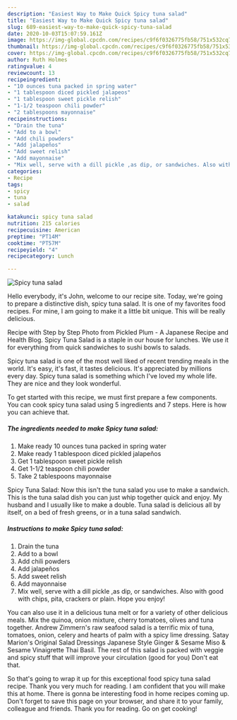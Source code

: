 ```yaml
---
description: "Easiest Way to Make Quick Spicy tuna salad"
title: "Easiest Way to Make Quick Spicy tuna salad"
slug: 689-easiest-way-to-make-quick-spicy-tuna-salad
date: 2020-10-03T15:07:59.161Z
image: https://img-global.cpcdn.com/recipes/c9f6f0326775fb58/751x532cq70/spicy-tuna-salad-recipe-main-photo.jpg
thumbnail: https://img-global.cpcdn.com/recipes/c9f6f0326775fb58/751x532cq70/spicy-tuna-salad-recipe-main-photo.jpg
cover: https://img-global.cpcdn.com/recipes/c9f6f0326775fb58/751x532cq70/spicy-tuna-salad-recipe-main-photo.jpg
author: Ruth Holmes
ratingvalue: 4
reviewcount: 13
recipeingredient:
- "10 ounces tuna packed in spring water"
- "1 tablespoon diced pickled jalapeos"
- "1 tablespoon sweet pickle relish"
- "1-1/2 teaspoon chili powder"
- "2 tablespoons mayonnaise"
recipeinstructions:
- "Drain the tuna"
- "Add to a bowl"
- "Add chili powders"
- "Add jalapeños"
- "Add sweet relish"
- "Add mayonnaise"
- "Mix well, serve with a dill pickle ,as dip, or sandwiches. Also with good with chips, pita, crackers or plain. Hope you enjoy!"
categories:
- Recipe
tags:
- spicy
- tuna
- salad

katakunci: spicy tuna salad 
nutrition: 215 calories
recipecuisine: American
preptime: "PT14M"
cooktime: "PT57M"
recipeyield: "4"
recipecategory: Lunch

---
```



![Spicy tuna salad](https://img-global.cpcdn.com/recipes/c9f6f0326775fb58/751x532cq70/spicy-tuna-salad-recipe-main-photo.jpg)

Hello everybody, it's John, welcome to our recipe site. Today, we're going to prepare a distinctive dish, spicy tuna salad. It is one of my favorites food recipes. For mine, I am going to make it a little bit unique. This will be really delicious.

Recipe with Step by Step Photo from Pickled Plum - A Japanese Recipe and Health Blog. Spicy Tuna Salad is a staple in our house for lunches. We use it for everything from quick sandwiches to sushi bowls to salads.

Spicy tuna salad is one of the most well liked of recent trending meals in the world. It's easy, it's fast, it tastes delicious. It's appreciated by millions every day. Spicy tuna salad is something which I've loved my whole life. They are nice and they look wonderful.


To get started with this recipe, we must first prepare a few components. You can cook spicy tuna salad using 5 ingredients and 7 steps. Here is how you can achieve that.

<!--inarticleads1-->

##### The ingredients needed to make Spicy tuna salad:

1. Make ready 10 ounces tuna packed in spring water
1. Make ready 1 tablespoon diced pickled jalapeños
1. Get 1 tablespoon sweet pickle relish
1. Get 1-1/2 teaspoon chili powder
1. Take 2 tablespoons mayonnaise


Spicy Tuna Salad: Now this isn&#39;t the tuna salad you use to make a sandwich. This is the tuna salad dish you can just whip together quick and enjoy. My husband and I usually like to make a double. Tuna salad is delicious all by itself, on a bed of fresh greens, or in a tuna salad sandwich. 

<!--inarticleads2-->

##### Instructions to make Spicy tuna salad:

1. Drain the tuna
1. Add to a bowl
1. Add chili powders
1. Add jalapeños
1. Add sweet relish
1. Add mayonnaise
1. Mix well, serve with a dill pickle ,as dip, or sandwiches. Also with good with chips, pita, crackers or plain. Hope you enjoy!


You can also use it in a delicious tuna melt or for a variety of other delicious meals. Mix the quinoa, onion mixture, cherry tomatoes, olives and tuna together. Andrew Zimmern&#39;s raw seafood salad is a terrific mix of tuna, tomatoes, onion, celery and hearts of palm with a spicy lime dressing. Satay Marion&#39;s Original Salad Dressings Japanese Style Ginger &amp; Sesame Miso &amp; Sesame Vinaigrette Thai Basil. The rest of this salad is packed with veggie and spicy stuff that will improve your circulation (good for you) Don&#39;t eat that. 

So that's going to wrap it up for this exceptional food spicy tuna salad recipe. Thank you very much for reading. I am confident that you will make this at home. There is gonna be interesting food in home recipes coming up. Don't forget to save this page on your browser, and share it to your family, colleague and friends. Thank you for reading. Go on get cooking!
